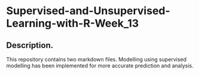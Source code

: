 # Supervised-and-Unsupervised-Learning-with-R-Week_13
## Description.
This repository contains two markdown files. Modelling using supervised modelling has been implemented for more accurate prediction and analysis.
